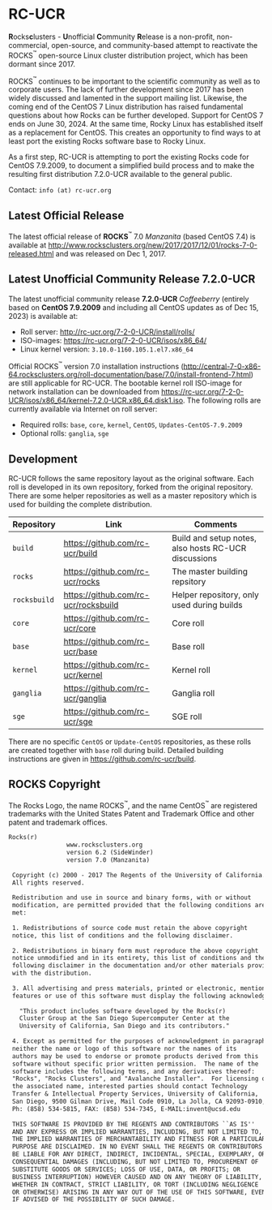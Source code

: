 # RC-UCR

**R**ocks**c**lusters - **U**nofficial **C**ommunity **R**elease is a non-profit, non-commercial, open-source, and community-based attempt to reactivate the ROCKS<sup>:tm:</sup> open-source Linux cluster distribution project, which has been dormant since 2017.

ROCKS<sup>:tm:</sup> continues to be important to the scientific community as well as to corporate users. The lack of further development since 2017 has been widely discussed and lamented in the support mailing list. Likewise, the coming end of the CentOS 7 Linux distribution has raised fundamental questions about how Rocks can be further developed. Support for CentOS 7 ends on June 30, 2024. At the same time, Rocky Linux has established itself as a replacement for CentOS. This creates an opportunity to find ways to at least port the existing Rocks software base to Rocky Linux.

As a first step, RC-UCR is attempting to port the existing Rocks code for CentOS 7.9.2009, to document a simplified build process and to make the resulting first distribution 7.2.0-UCR available to the general public.

Contact: `info (at) rc-ucr.org `

## Latest Official Release

The latest official release of **ROCKS**<sup>:tm:</sup> 7.0 *Manzanita* (based CentOS 7.4) is available at http://www.rocksclusters.org/new/2017/2017/12/01/rocks-7-0-released.html and was released on Dec 1, 2017.

## Latest Unofficial Community Release 7.2.0-UCR

The latest unofficial community release **7.2.0-UCR** *Coffeeberry* (entirely based on **CentOS 7.9.2009** and including all CentOS updates as of Dec 15, 2023) is available at:

- Roll server: http://rc-ucr.org/7-2-0-UCR/install/rolls/
- ISO-images: https://rc-ucr.org/7-2-0-UCR/isos/x86_64/
- Linux kernel version: `3.10.0-1160.105.1.el7.x86_64 `

Official ROCKS<sup>:tm:</sup> version 7.0 installation instructions (http://central-7-0-x86-64.rocksclusters.org/roll-documentation/base/7.0/install-frontend-7.html) are still applicable for RC-UCR. The bootable kernel roll ISO-image for network installation can be downloaded from https://rc-ucr.org/7-2-0-UCR/isos/x86_64/kernel-7.2.0-UCR.x86_64.disk1.iso. The following rolls are currently available via Internet on roll server:

- Required rolls: `base`, `core`, `kernel`, `CentOS`, `Updates-CentOS-7.9.2009`
- Optional rolls: `ganglia`, `sge`

## Development

RC-UCR follows the same repository layout as the original software. Each roll is developed in its own repository, forked from the original repository. There are some helper repositories as well as a master repository which is used for building the complete distribution.

| Repository   | Link                                 | Comments                                             |
| ------------ | ------------------------------------ | ---------------------------------------------------- |
| `build`      | https://github.com/rc-ucr/build      | Build and setup notes, also hosts RC-UCR discussions |
| `rocks`      | https://github.com/rc-ucr/rocks      | The master building repsitory                        |
| `rocksbuild` | https://github.com/rc-ucr/rocksbuild | Helper repository, only used during builds           |
| `core`       | https://github.com/rc-ucr/core       | Core roll                                            |
| `base`       | https://github.com/rc-ucr/base       | Base roll                                            |
| `kernel`     | https://github.com/rc-ucr/kernel     | Kernel roll                                          |
| `ganglia`    | https://github.com/rc-ucr/ganglia    | Ganglia roll                                         |
| `sge`        | https://github.com/rc-ucr/sge        | SGE roll                                             |

There are no specific `CentOS` or `Update-CentOS` repositories, as these rolls are created together with `base` roll during build. Detailed building instructions are given in https://github.com/rc-ucr/build.

## ROCKS Copyright

The Rocks Logo, the name ROCKS<sup>:tm:</sup>, and the name CentOS<sup>:tm:</sup> are registered trademarks with the United States Patent and Trademark Office and other patent and trademark offices.

```txt
Rocks(r)
                www.rocksclusters.org
                version 6.2 (SideWinder)
                version 7.0 (Manzanita)
 
 Copyright (c) 2000 - 2017 The Regents of the University of California.
 All rights reserved.
 
 Redistribution and use in source and binary forms, with or without
 modification, are permitted provided that the following conditions are
 met:
 
 1. Redistributions of source code must retain the above copyright
 notice, this list of conditions and the following disclaimer.
 
 2. Redistributions in binary form must reproduce the above copyright
 notice unmodified and in its entirety, this list of conditions and the
 following disclaimer in the documentation and/or other materials provided 
 with the distribution.
 
 3. All advertising and press materials, printed or electronic, mentioning
 features or use of this software must display the following acknowledgement: 
 
   "This product includes software developed by the Rocks(r)
   Cluster Group at the San Diego Supercomputer Center at the
   University of California, San Diego and its contributors."
 
 4. Except as permitted for the purposes of acknowledgment in paragraph 3,
 neither the name or logo of this software nor the names of its
 authors may be used to endorse or promote products derived from this
 software without specific prior written permission.  The name of the
 software includes the following terms, and any derivatives thereof:
 "Rocks", "Rocks Clusters", and "Avalanche Installer".  For licensing of 
 the associated name, interested parties should contact Technology 
 Transfer & Intellectual Property Services, University of California, 
 San Diego, 9500 Gilman Drive, Mail Code 0910, La Jolla, CA 92093-0910, 
 Ph: (858) 534-5815, FAX: (858) 534-7345, E-MAIL:invent@ucsd.edu
 
 THIS SOFTWARE IS PROVIDED BY THE REGENTS AND CONTRIBUTORS ``AS IS''
 AND ANY EXPRESS OR IMPLIED WARRANTIES, INCLUDING, BUT NOT LIMITED TO,
 THE IMPLIED WARRANTIES OF MERCHANTABILITY AND FITNESS FOR A PARTICULAR
 PURPOSE ARE DISCLAIMED. IN NO EVENT SHALL THE REGENTS OR CONTRIBUTORS
 BE LIABLE FOR ANY DIRECT, INDIRECT, INCIDENTAL, SPECIAL, EXEMPLARY, OR
 CONSEQUENTIAL DAMAGES (INCLUDING, BUT NOT LIMITED TO, PROCUREMENT OF
 SUBSTITUTE GOODS OR SERVICES; LOSS OF USE, DATA, OR PROFITS; OR
 BUSINESS INTERRUPTION) HOWEVER CAUSED AND ON ANY THEORY OF LIABILITY,
 WHETHER IN CONTRACT, STRICT LIABILITY, OR TORT (INCLUDING NEGLIGENCE
 OR OTHERWISE) ARISING IN ANY WAY OUT OF THE USE OF THIS SOFTWARE, EVEN
 IF ADVISED OF THE POSSIBILITY OF SUCH DAMAGE.
```

